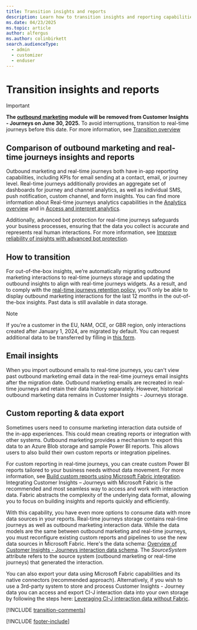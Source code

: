 ```yaml
---
title: Transition insights and reports
description: Learn how to transition insights and reporting capabilities from outbound marketing to real-time journeys in Dynamics 365 Customer Insights - Journeys.
ms.date: 04/23/2025
ms.topic: article
author: alfergus
ms.author: colinbirkett
search.audienceType: 
  - admin
  - customizer
  - enduser
---
```


# Transition insights and reports

> [!IMPORTANT]
> **The [outbound marketing](user-guide.md) module will be removed from Customer Insights - Journeys on June 30, 2025.** To avoid interruptions, transition to real-time journeys before this date. For more information, see [Transition overview](transition-overview.md)

## Comparison of outbound marketing and real-time journeys insights and reports

Outbound marketing and real-time journeys both have in-app reporting capabilities, including KPIs for email sending at a contact, email, or journey level. Real-time journeys additionally provides an aggregate set of dashboards for journey and channel analytics, as well as individual SMS, push notification, custom channel, and form insights. You can find more information about Real-time journeys analytics capabilities in the [Analytics overview](analytics-overview.md) and in [Access and interpret analytics](real-time-marketing-analytics.md).

Additionally, advanced bot protection for real-time journeys safeguards your business processes, ensuring that the data you collect is accurate and represents real human interactions. For more information, see [Improve reliability of insights with advanced bot protection](bot-protection.md).

## How to transition

For out-of-the-box insights, we’re automatically migrating outbound marketing interactions to real-time journeys storage and updating the outbound insights to align with real-time journeys widgets. As a result, and to comply with the [real-time journeys retention policy](real-time-marketing-analytics.md#email-insights), you’ll only be able to display outbound marketing interactions for the last 12 months in the out-of-the-box insights. Past data is still available in data storage.

> [!NOTE]
> If you’re a customer in the EU, NAM, OCE, or GBR region, only interactions created after January 1, 2024, are migrated by default. You can request additional data to be transferred by filling in [this form](https://go.microsoft.com/fwlink/?linkid=2313103).

## Email insights

When you import outbound emails to real-time journeys, you can't view past outbound marketing email data in the real-time journeys email insights after the migration date. Outbound marketing emails are recreated in real-time journeys and retain their data history separately. However, historical outbound marketing data remains in Customer Insights - Journeys storage.

## Custom reporting & data export

Sometimes users need to consume marketing interaction data outside of the in-app experiences. This could mean creating reports or integration with other systems. Outbound marketing provides a mechanism to export this data to an Azure Blob storage and sample Power BI reports. This allows users to also build their own custom reports or integration pipelines.

For custom reporting in real-time journeys, you can create custom Power BI reports tailored to your business needs without data movement. For more information, see [Build custom reports using Microsoft Fabric integration](fabric-integration.md). Integrating Customer Insights – Journeys with Microsoft Fabric is the recommended and most seamless way to access and work with interaction data. Fabric abstracts the complexity of the underlying data format, allowing you to focus on building insights and reports quickly and efficiently.

With this capability, you have even more options to consume data with more data sources in your reports. Real-time journeys storage contains real-time journeys as well as outbound marketing interaction data. While the data models are the same between outbound marketing and real-time journeys, you must reconfigure existing custom reports and pipelines to use the new data sources in Microsoft Fabric. Here's the data schema: [Overview of Customer Insights - Journeys interaction data schema](/common-data-model/schema/core/applicationcommon/foundationcommon/crmcommon/solutions/customerinsightsjourneys/overview). The *SourceSystem* attribute refers to the source system (outbound marketing or real-time journeys) that generated the interaction.

You can also export your data using Microsoft Fabric capabilities and its native connectors (recommended approach). Alternatively, if you wish to use a 3rd-party system to store and process Customer Insights - Journey data you can access and export CI-J interaction data into your own storage by following the steps here: [Leveraging CI-J interaction data without Fabric](https://community.dynamics.com/blogs/post/?postid=75a63967-f115-f011-998a-7c1e525b5e9d).

[!INCLUDE [transition-comments](./includes/transition-comments.md)]

[!INCLUDE [footer-include](./includes/footer-banner.md)]

